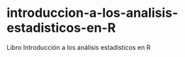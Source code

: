 # introduccion-a-los-analisis-estadisticos-en-R
Libro Introducción a los análisis estadísticos en R
